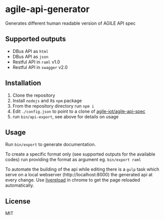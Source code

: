 # agile-api-generator
Generates different human readable version of AGILE API spec

Supported outputs
---

- DBus API as `html`
- DBus API as `json`
- Restful API in `raml` v1.0
- Restful API in `swagger` v2.0

Installation
---

1. Clone the repository
2. Install `nodejs` and its `npm` package
3. From the repository directory run `npm i`
4. Edit `./config.json` to point to a clone of [agile-iot/agile-api-spec](https://github.com/Agile-IoT/agile-api-spec)
5. run `bin/api-export`, see above for details on usage

Usage
---

Run `bin/export` to generate documentation.

To create a specific format only (see supported outputs for the available codes) run providing the format as argument eg. `bin/export raml`

To automate the building of the api while editing there is a `gulp` task which serve on a local webserver (http://localhost:8000) the generated api at every change. Use [livereload](https://chrome.google.com/webstore/detail/livereload/jnihajbhpnppcggbcgedagnkighmdlei?hl=en) in chrome to get the page reloaded automatically.

License
---

MIT
